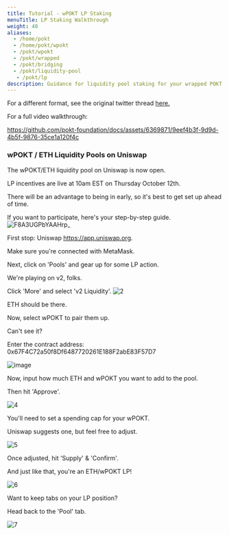 ```yaml
---
title: Tutorial - wPOKT LP Staking
menuTitle: LP Staking Walkthrough
weight: 40
aliases:
  - /home/pokt
  - /home/pokt/wpokt
  - /pokt/wpokt
  - /pokt/wrapped
  - /pokt/bridging
  - /pokt/liquidity-pool
   - /pokt/lp
description: Guidance for liquidity pool staking for your wrapped POKT.
---
```


For a different format, see the original twitter thread [here.](https://twitter.com/POKTnetwork/status/1711428681254789458)

For a full video walkthrough:

https://github.com/pokt-foundation/docs/assets/6369871/9eef4b3f-9d9d-4b5f-9876-35ce1a120f4c



### wPOKT / ETH Liquidity Pools on Uniswap
The wPOKT/ETH liquidity pool on Uniswap is now open.

LP incentives are live at 10am EST on Thursday October 12th.

There will be an advantage to being in early, so it's best to get set up ahead of time.

If you want to participate, here's your step-by-step guide.
![F8A3UGPbYAAHrp_](https://github.com/pokt-foundation/docs/assets/6369871/e164366f-8685-42de-a30a-0c8f66edebc1)

First stop: Uniswap https://app.uniswap.org.

Make sure you're connected with MetaMask.

Next, click on 'Pools' and gear up for some LP action.

We're playing on v2, folks.

Click 'More' and select 'v2 Liquidity'.
![2](https://github.com/pokt-foundation/docs/assets/6369871/ed72a694-8985-4b0b-9884-66c106730869)

ETH should be there.

Now, select wPOKT to pair them up.

Can't see it?

Enter the contract address:
0x67F4C72a50f8Df6487720261E188F2abE83F57D7

![image](https://github.com/pokt-foundation/docs/assets/6369871/04167a75-bef3-4621-805f-794a78389f80)

Now, input how much ETH and wPOKT you want to add to the pool.

Then hit 'Approve'.

![4](https://github.com/pokt-foundation/docs/assets/6369871/f7f5ada6-cc2c-4b32-bed8-3008fb24e11c)

You'll need to set a spending cap for your wPOKT.

Uniswap suggests one, but feel free to adjust.

![5](https://github.com/pokt-foundation/docs/assets/6369871/991dfdb6-833e-4e8c-ab41-feb098b25490)

Once adjusted, hit 'Supply' & 'Confirm'.

And just like that, you're an ETH/wPOKT LP!

![6](https://github.com/pokt-foundation/docs/assets/6369871/3ee5a722-a1f8-45a2-9e9c-50c6bb596c37)

Want to keep tabs on your LP position?

Head back to the 'Pool' tab.

![7](https://github.com/pokt-foundation/docs/assets/6369871/33b60f75-6da8-4cee-9eb9-bedec3a938dc)

